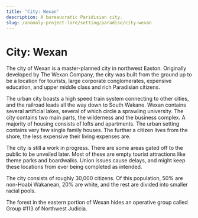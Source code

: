 ```yaml
---
title: 'City: Wexan'
description: A bureaucratic Paridisian city.
slug: /anomaly-project-lore/setting/paradiso/city-wexan
---
```


# City: Wexan

The city of Wexan is a master-planned city in northwest Easton. Originally developed by The Wexan Company, the city was built from the ground up to be a location for tourists, large corporate conglomerates, expensive education, and upper middle class and rich Paradisian citizens.

The urban city boasts a high speed train system connecting to other cities, and the railroad leads all the way down to South Wakane. Wexan contains several artificial lakes, several of which circle a sprawling university. The city contains two main parts, the wilderness and the business complex. A majority of housing consists of lofts and apartments. The urban setting contains very few single family houses. The further a citizen lives from the shore, the less expensive their living expenses are.

The city is still a work in progress. There are some areas gated off to the public to be unveiled later. Most of these are empty tourist attractions like theme parks and boardwalks. Union issues cause delays, and might keep these locations from ever being completed as intended.

The city consists of roughly 30,000 citizens. Of this population, 50% are non-Hoabi Wakanean, 20% are white, and the rest are divided into smaller racial pools.

The forest in the eastern portion of Wexan hides an operative group called Group #113 of Northwest Judicia.